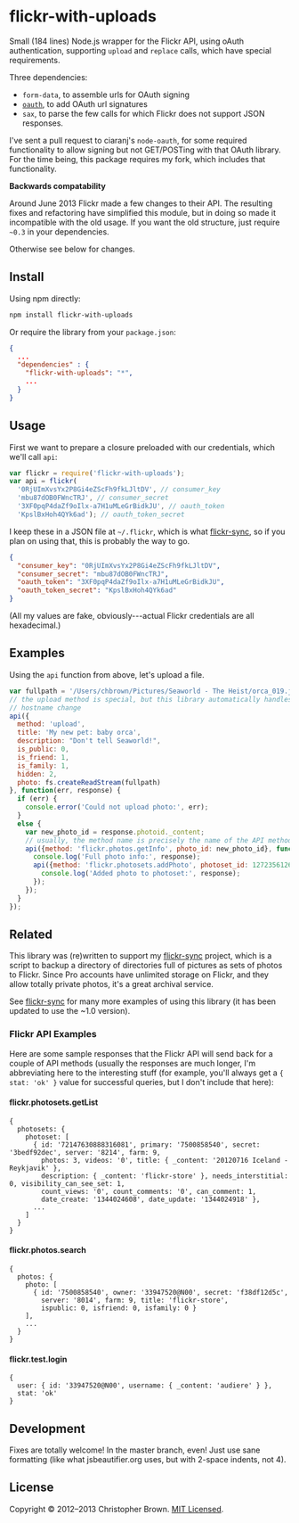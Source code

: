 # flickr-with-uploads

Small (184 lines) Node.js wrapper for the Flickr API, using oAuth authentication, supporting `upload` and `replace` calls, which have special requirements.

Three dependencies:

* `form-data`, to assemble urls for OAuth signing
* [`oauth`](https://github.com/chbrown/node-oauth.git), to add OAuth url signatures
* `sax`, to parse the few calls for which Flickr does not support JSON responses.

I've sent a pull request to ciaranj's `node-oauth`, for some required functionality to allow signing but not GET/POSTing with that OAuth library. For the time being, this package requires my fork, which includes that functionality.

**Backwards compatability**

Around June 2013 Flickr made a few changes to their API. The resulting fixes and refactoring have simplified this module, but in doing so made it incompatible with the old usage. If you want the old structure, just require `~0.3` in your dependencies.

Otherwise see below for changes.


## Install

Using npm directly:

```bash
npm install flickr-with-uploads
```

Or require the library from your `package.json`:

```json
{
  ...
  "dependencies" : {
    "flickr-with-uploads": "*",
    ...
  }
}
```

## Usage

First we want to prepare a closure preloaded with our credentials, which we'll call `api`:

```javascript
var flickr = require('flickr-with-uploads');
var api = flickr(
  '0RjUImXvsYx2P8Gi4eZScFh9fkLJltDV', // consumer_key
  'mbu87dOB0FWncTRJ', // consumer_secret
  '3XF0pqP4daZf9oIlx-a7H1uMLeGrBidkJU', // oauth_token
  'KpslBxHoh4QYk6ad'); // oauth_token_secret
```

I keep these in a JSON file at `~/.flickr`, which is what [flickr-sync](https://github.com/chbrown/flickr-sync), so if you plan on using that, this is probably the way to go.

```json
{
  "consumer_key": "0RjUImXvsYx2P8Gi4eZScFh9fkLJltDV",
  "consumer_secret": "mbu87dOB0FWncTRJ",
  "oauth_token": "3XF0pqP4daZf9oIlx-a7H1uMLeGrBidkJU",
  "oauth_token_secret": "KpslBxHoh4QYk6ad"
}
```

(All my values are fake, obviously---actual Flickr credentials are all hexadecimal.)

## Examples

Using the `api` function from above, let's upload a file.

```javascript
var fullpath = '/Users/chbrown/Pictures/Seaworld - The Heist/orca_019.jpg';
// the upload method is special, but this library automatically handles the
// hostname change
api({
  method: 'upload',
  title: 'My new pet: baby orca',
  description: "Don't tell Seaworld!",
  is_public: 0,
  is_friend: 1,
  is_family: 1,
  hidden: 2,
  photo: fs.createReadStream(fullpath)
}, function(err, response) {
  if (err) {
    console.error('Could not upload photo:', err);
  }
  else {
    var new_photo_id = response.photoid._content;
    // usually, the method name is precisely the name of the API method, as they are here:
    api({method: 'flickr.photos.getInfo', photo_id: new_photo_id}, function(err, response) {
      console.log('Full photo info:', response);
      api({method: 'flickr.photosets.addPhoto', photoset_id: 1272356126, photo_id: new_photo_id}, function(err, response) {
        console.log('Added photo to photoset:', response);
      });
    });
  }
});
```

## Related

This library was (re)written to support my [flickr-sync](https://github.com/chbrown/flickr-sync) project, which is a script to backup a directory of directories full of pictures as sets of photos to Flickr. Since Pro accounts have unlimited storage on Flickr, and they allow totally private photos, it's a great archival service.

See [flickr-sync](https://github.com/chbrown/flickr-sync) for many more examples of using this library (it has been updated to use the ~1.0 version).


### Flickr API Examples

Here are some sample responses that the Flickr API will send back for a couple of API methods (usually the responses are much longer, I'm abbreviating here to the interesting stuff (for example, you'll always get a `{ stat: 'ok' }` value for successful queries, but I don't include that here):

#### flickr.photosets.getList

    {
      photosets: {
        photoset: [
          { id: '72147630888316081', primary: '7500858540', secret: '3bedf92dec', server: '8214', farm: 9,
            photos: 3, videos: '0', title: { _content: '20120716 Iceland - Reykjavik' },
            description: { _content: 'flickr-store' }, needs_interstitial: 0, visibility_can_see_set: 1,
            count_views: '0', count_comments: '0', can_comment: 1,
            date_create: '1344024608', date_update: '1344024918' },
          ...
        ]
      }
    }

#### flickr.photos.search

    {
      photos: {
        photo: [
          { id: '7500858540', owner: '33947520@N00', secret: 'f38df12d5c',
            server: '8014', farm: 9, title: 'flickr-store',
            ispublic: 0, isfriend: 0, isfamily: 0 }
        ],
        ...
      }
    }

#### flickr.test.login

    {
      user: { id: '33947520@N00', username: { _content: 'audiere' } },
      stat: 'ok'
    }

## Development

Fixes are totally welcome! In the master branch, even! Just use sane formatting (like what jsbeautifier.org uses, but with 2-space indents, not 4).

## License

Copyright © 2012–2013 Christopher Brown. [MIT Licensed](LICENSE).
